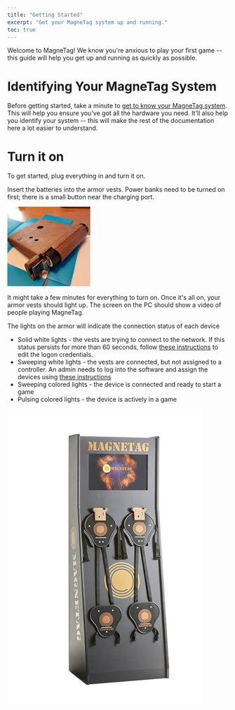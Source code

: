 ```yaml
---
title: "Getting Started"
excerpt: "Get your MagneTag system up and running."
toc: true
---
```


Welcome to MagneTag! We know you're anxious to play your first game -- this guide will help you get up and running as quickly as possible.

# Identifying Your MagneTag System

Before getting started, take a minute to [get to know your MagneTag system](know-your-system.md). This will help you ensure you've got all the hardware you need. It'll also help you identify your system -- this will make the rest of the documentation here a lot easier to understand.

# Turn it on
To get started, plug everything in and turn it on.

Insert the batteries into the armor vests. Power banks need to be turned on first; there is a small button near the charging port.  

![batteries correctly inserted](powerbank.jpg)

It might take a few minutes for everything to turn on. Once it's all on, your armor vests should light up. The screen on the PC should show a video of people playing MagneTag.

The lights on the armor will indicate the connection status of each device

* Solid white lights - the vests are trying to connect to the network.  If this status persists for more than 60 seconds, follow [these instructions](configure-network.md) to edit the logon credentials.
* Sweeping white lights - the vests are connected, but not assigned to a controller. An admin needs to log into the software and assign the devices using [these instructions](assign-device.md)
* Sweeping colored lights - the device is connected and ready to start a game
* Pulsing colored lights - the device is actively in a game

![Good to Go](kiosk_img.jpg)
